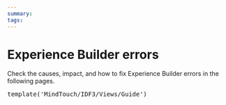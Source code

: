 ```yaml
---
summary:
tags:
---
```


# Experience Builder errors

Check the causes, impact, and how to fix Experience Builder errors in the following pages.

<pre class="script">
template('MindTouch/IDF3/Views/Guide')</pre>
